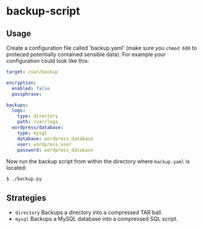 # backup-script

## Usage

Create a configuration file called 'backup.yaml' (make sure you `chmod 600` to proteced potentially contained sensible data). For example your configuration could look like this:

~~~ yaml
target: /var/backup

encryption:
  enabled: false
  passphrase:

backups:
  logs:
    type: directory
    path: /var/logs
  wordpress/database:
    type: mysql
    database: wordpress_database
    user: wordpress_user
    password: wordpress_database
~~~

Now run the backup script from within the directory where `backup.yaml` is located:

~~~ bash
$ ./backup.py
~~~

## Strategies

* `directory` Backups a directory into a compressed TAR ball.
* `mysql` Backups a MySQL database into a compressed SQL script.
